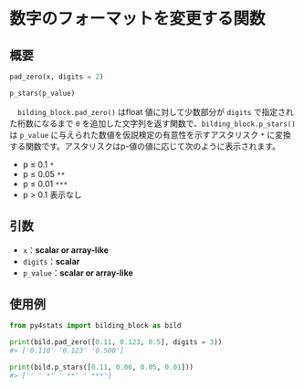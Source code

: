 # 数字のフォーマットを変更する関数

## 概要

``` python
pad_zero(x, digits = 2)

p_stars(p_value)
```

　`bilding_block.pad_zero()` はfloat 値に対して少数部分が `digits` で指定された桁数になるまで `0` を追加した文字列を返す関数で、`bilding_block.p_stars()` は `p_value` に与えられた数値を仮説検定の有意性を示すアスタリスク `*` に変換する関数です。アスタリスクはp-値の値に応じて次のように表示されます。

- p ≤ 0.1 `*`
- p ≤ 0.05 `**`
- p ≤ 0.01 `***`
- p > 0.1 表示なし

## 引数

- `x`：**scalar or array-like**</br>
- `digits`：**scalar**</br>
- `p_value`：**scalar or array-like**</br>

## 使用例

``` python
from py4stats import bilding_block as bild

print(bild.pad_zero([0.11, 0.123, 0.5], digits = 3))
#> ['0.110' '0.123' '0.500']

print(bild.p_stars([0.11, 0.06, 0.05, 0.01]))
#> ['' ' *' ' **' ' ***']
```
